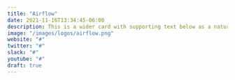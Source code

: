 ```yaml
---
title: "Airflow"
date: 2021-11-16T13:34:45-06:00
description: This is a wider card with supporting text below as a natural lead-in to additional content. This content is a little bit longer.
image: "/images/logos/airflow.png"
website: "#"
twitter: "#"
slack: "#"
youtube: "#"
draft: true
---
```

